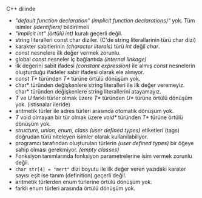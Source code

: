 C++ dilinde
+ _"default function declaration" (implicit function declarations)"_ yok. Tüm isimler _(identifiers)_ bildirilmeli
+ _"implicit int"_ _(örtülü int)_ kuralı geçerli değil. 
+ string literalleri const char diziler. (C'de string literallarinin türü char dizi)
+ karakter sabitlerinin _(character literals)_ türü _int_ değil _char_.
+ _const_ nesnelere ilk değer vermek zorunlu.
+ global _const_ nesneler iç bağlantıda _(internal linkage)_
+ ilk değerini sabit ifadesi _(constant expression)_ ile almış _const_ nesnelerin oluşturduğu ifadeler sabir ifadesi olarak ele alınıyor.
+ _const T*_ türünden _T*_ türüne örtülü dönüşüm yok.
+ char* türünden değişkenlere string literalleri ile ilk değer veremeyiz. char* türünden değişkenlere string literallerini atayamayız.
+ _T_ ve _U_ farklı türler olmak üzere _T*_ türünden _U*_ türüne örtülü dönüşüm yok. (istisnalar ileride)
+ aritmetik türler ile adres türleri arasında otomatik dönüşüm yok.
+ _T_ void olmayan bir tür olmak üzere _void*_ türünden _T*_ türüne örtülü dönüşüm yok.
+ _structure, union, enum, class (user defined types)_ etiketleri (tags) doğrudan türü niteleyen isimler olarak kullanılabiliyor.
+ programcı tarafından oluşturulan türlerin _(user defined types)_ bir öğeye sahip olması gerekmiyor. _(empty classes)_
+ Fonksiyon tanımlarında fonksiyon parametrelerine isim vermek zorunlu değil.
+ ```char str[4] = "mert"``` dizi boyutu ile ilk değer veren yazıdaki karater sayısı eşit ise tanım (definition) geçerli değil.
+ aritmetik türlerden enum türlerine örtülü dönüşüm yok.
+ farklı enum türleri arasında örtülü dönüşüm yok.




